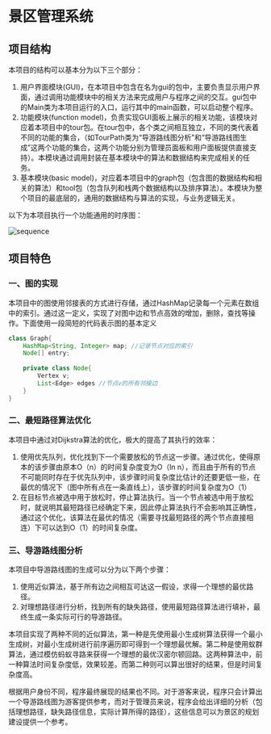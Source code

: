 ﻿# 景区管理系统

## 项目结构

本项目的结构可以基本分为以下三个部分：

1. 用户界面模块(GUI)，在本项目中包含在名为gui的包中，主要负责显示用户界面，通过调用功能模块中的相关方法来完成用户与程序之间的交互。gui包中的Main类为本项目运行的入口，运行其中的main函数，可以启动整个程序。
2. 功能模块(function model)，负责实现GUI面板上展示的相关功能，该模块对应着本项目中的tour包。在tour包中，各个类之间相互独立，不同的类代表着不同的功能的集合，（如TourPath类为“导游路线图分析”和“导游路线图生成”这两个功能的集合，这两个功能分别为管理员面板和用户面板提供直接支持）。本模块通过调用封装在基本模块中的算法和数据结构来完成相关的任务。
3. 基本模块(basic model)，对应着本项目中的graph包（包含图的数据结构和相关的算法）和tool包（包含队列和栈两个数据结构以及排序算法）。本模块为整个项目的最底层的，通用的数据结构与算法的实现，与业务逻辑无关。

以下为本项目执行一个功能通用的时序图：

![sequence](时序图.png)

## 项目特色

### 一、图的实现

本项目中的图使用邻接表的方式进行存储，通过HashMap记录每一个元素在数组中的索引。通过这一定义，实现了对图中边和节点高效的增加，删除，查找等操作。下面使用一段简短的代码表示图的基本定义

```java
class Graph{
    HashMap<String, Integer> map; //记录节点对应的索引
    Node[] entry;
    
    private class Node{
        Vertex v;
        List<Edge> edges //节点v的所有邻接边
    }
}
```

### 二、最短路径算法优化

本项目中通过对Dijkstra算法的优化，极大的提高了其执行的效率：

1. 使用优先队列，优化找到下一个需要放松的节点这一步骤。通过优化，使得原本的该步骤由原本O（n）的时间复杂度变为O（ln n），而且由于所有的节点不可能同时存在于优先队列中，该步骤时间复杂度比估计的还要更低一些，在最优的情况下（图中所有点在一条直线上），该步骤的时间复杂度为O（1）
2. 在目标节点被选中用于放松时，停止算法执行。当一个节点被选中用于放松时，就说明其最短路径已经确定下来，因此停止算法执行不会影响其正确性，通过这个优化，该算法在最优的情况（需要寻找最短路径的两个节点直接相连）下可以达到O（1）的时间复杂度。

### 三、导游路线图分析

本项目中导游路线图的生成可以分为以下两个步骤：

1. 使用近似算法，基于所有边之间相互可达这一假设，求得一个理想的最优路径。
2. 对理想路径进行分析，找到所有的缺失路径，使用最短路径算法进行填补，最终生成一条实际可行的导游路径。

本项目实现了两种不同的近似算法，第一种是先使用最小生成树算法获得一个最小生成树，对最小生成树进行前序遍历即可得到一个理想最优解。第二种是使用蚁群算法，通过模仿蚂蚁寻路来获得一个理想的最优汉密尔顿回路。这两种算法中，前一种算法时间复杂度低，效果较差。而第二种则可以算出很好的结果，但是时间复杂度高。

根据用户身份不同，程序最终展现的结果也不同。对于游客来说，程序只会计算出一个导游路线图为游客提供参考，而对于管理员来说，程序会给出详细的分析（包括理想路径，缺失路径信息，实际计算所得的路径），这些信息可以为景区的规划建设提供一个参考。

